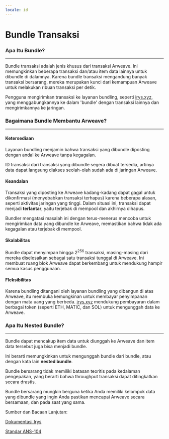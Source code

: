 ```yaml
---
locale: id
---
```


# Bundle Transaksi

### Apa Itu Bundle?

---

Bundle transaksi adalah jenis khusus dari transaksi Arweave. Ini memungkinkan beberapa transaksi dan/atau item data lainnya untuk dibundle di dalamnya. Karena bundle transaksi mengandung banyak transaksi bersarang, mereka merupakan kunci dari kemampuan Arweave untuk melakukan ribuan transaksi per detik.

Pengguna mengirimkan transaksi ke layanan bundling, seperti [irys.xyz](https://irys.xyz), yang menggabungkannya ke dalam 'bundle' dengan transaksi lainnya dan mengirimkannya ke jaringan.

### Bagaimana Bundle Membantu Arweave?

---

#### Ketersediaan

Layanan bundling menjamin bahwa transaksi yang dibundle diposting dengan andal ke Arweave tanpa kegagalan.

ID transaksi dari transaksi yang dibundle segera dibuat tersedia, artinya data dapat langsung diakses seolah-olah sudah ada di jaringan Arweave.

#### Keandalan

Transaksi yang diposting ke Arweave kadang-kadang dapat gagal untuk dikonfirmasi (menyebabkan transaksi terhapus) karena beberapa alasan, seperti aktivitas jaringan yang tinggi. Dalam situasi ini, transaksi dapat menjadi **terlantar**, yaitu terjebak di mempool dan akhirnya dihapus.

Bundler mengatasi masalah ini dengan terus-menerus mencoba untuk mengirimkan data yang dibundle ke Arweave, memastikan bahwa tidak ada kegagalan atau terjebak di mempool.

#### Skalabilitas

Bundle dapat menyimpan hingga 2<sup>256</sup> transaksi, masing-masing dari mereka diselesaikan sebagai satu transaksi tunggal di Arweave. Ini membuat ruang blok Arweave dapat berkembang untuk mendukung hampir semua kasus penggunaan.

#### Fleksibilitas

Karena bundling ditangani oleh layanan bundling yang dibangun di atas Arweave, itu membuka kemungkinan untuk membayar penyimpanan dengan mata uang yang berbeda. [irys.xyz](https://irys.xyz) mendukung pembayaran dalam berbagai token (seperti ETH, MATIC, dan SOL) untuk mengunggah data ke Arweave.

### Apa Itu Nested Bundle?

---

Bundle dapat mencakup item data untuk diunggah ke Arweave dan item data tersebut juga bisa menjadi bundle.

Ini berarti memungkinkan untuk mengunggah bundle dari bundle, atau dengan kata lain **nested bundle**.

Bundle bersarang tidak memiliki batasan teoritis pada kedalaman pengepakan, yang berarti bahwa throughput transaksi dapat ditingkatkan secara drastis.

Bundle bersarang mungkin berguna ketika Anda memiliki kelompok data yang dibundle yang ingin Anda pastikan mencapai Arweave secara bersamaan, dan pada saat yang sama.

Sumber dan Bacaan Lanjutan:

[Dokumentasi Irys](https://docs.irys.xyz)

[Standar ANS-104](https://github.com/ArweaveTeam/arweave-standards/blob/master/ans/ANS-104.md)
